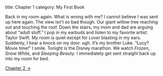 title: Chapter 1
category: My First Book

Back in my room again. What is wrong with me? I cannot believe I was sent up here again.
The view isn&#x02bc;t so bad though. Our giant willow tree reaching out and touching the
roof. Down the stairs, my mom and dad are arguing about &ldquo;adult stuff.&rdquo; I pop
in my earbuds and listen to my favorite artist: Taylor Swift. My room is quiet except
for _Lover_ blasting in my ears. Suddenly, I hear a knock on my door. ugh. It&#x02bc;s
my brother Luke. &ldquo;Lucy? Movie time!&rdquo; I smile. Tonight is the Disney marathon.
We watch _Frozen_, _Snow White_, and _Sleeping Beauty_. I immediately get sent straight
back up into my room for bed. 

<div class="row">
    <div class="col-auto ms-auto">
        <a href="{filename}chapter-2.md">Chapter 2 &rarr;</a>
    </div>
</div>
